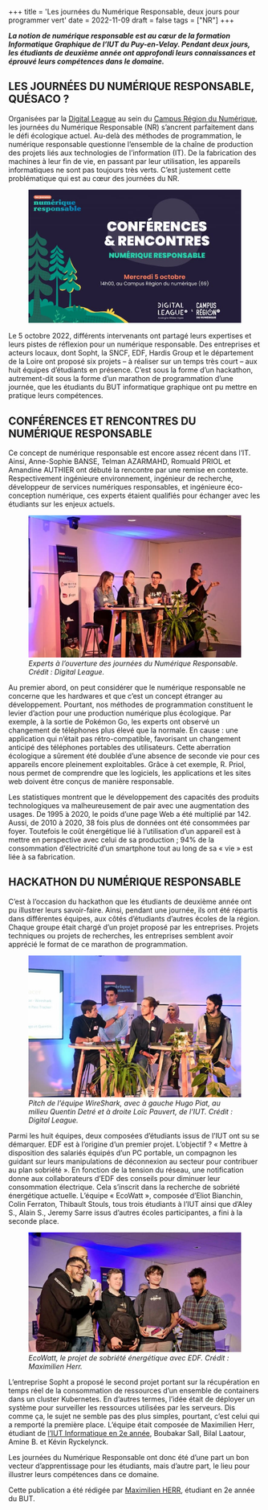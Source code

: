 +++
title = 'Les journées du Numérique Responsable, deux jours pour programmer vert'
date = 2022-11-09
draft = false
tags = ["NR"]
+++
  




**_La notion de numérique responsable est au cœur de la formation Informatique Graphique de l’IUT du Puy-en-Velay. Pendant deux jours, les étudiants de deuxième année ont approfondi leurs connaissances et éprouvé leurs compétences dans le domaine._**

## LES JOURNÉES DU NUMÉRIQUE RESPONSABLE, QUÉSACO ?

Organisées par la [Digital League](https://www.digital-league.org/) au sein du [Campus Région du Numérique](https://campusnumerique.auvergnerhonealpes.fr/), les journées du Numérique Responsable (NR) s’ancrent parfaitement dans le défi écologique actuel. Au-delà des méthodes de programmation, le numérique responsable questionne l’ensemble de la chaîne de production des projets liés aux technologies de l’information (IT). De la fabrication des machines à leur fin de vie, en passant par leur utilisation, les appareils informatiques ne sont pas toujours très verts. C’est justement cette problématique qui est au cœur des journées du NR.



<figure>
  <picture>
    <!-- AVIF -->
    <source type="image/avif" srcset="img/Intro-768x481.avif">
    <!-- WebP -->
    <source type="image/webp" srcset="img/Intro-768x481.webp">
    <!-- JPEG de repli pour les navigateurs qui ne supportent ni AVIF ni WebP -->
    <img src="img/Intro-768x481.jpg" loading="lazy">
  </picture>
</figure>

Le 5 octobre 2022, différents intervenants ont partagé leurs expertises et leurs pistes de réflexion pour un numérique responsable. Des entreprises et acteurs locaux, dont Sopht, la SNCF, EDF, Hardis Group et le département de la Loire ont proposé six projets – à réaliser sur un temps très court – aux huit équipes d’étudiants en présence. C’est sous la forme d’un hackathon, autrement-dit sous la forme d’un marathon de programmation d’une journée, que les étudiants du BUT informatique graphique ont pu mettre en pratique leurs compétences.

  

## CONFÉRENCES ET RENCONTRES DU NUMÉRIQUE RESPONSABLE

Ce concept de numérique responsable est encore assez récent dans l’IT. Ainsi, Anne-Sophie BANSE, Telman AZARMAHD, Romuald PRIOL et Amandine AUTHIER ont débuté la rencontre par une remise en contexte. Respectivement ingénieure environnement, ingénieur de recherche, développeur de services numériques responsables, et ingénieure éco-conception numérique, ces experts étaient qualifiés pour échanger avec les étudiants sur les enjeux actuels.


<figure>
  <picture>
    <!-- AVIF -->
    <source type="image/avif" srcset="img/Intervenants-Journees-du-Numerique-Responsable-768x512.avif">
    <!-- WebP -->
    <source type="image/webp" srcset="img/Intervenants-Journees-du-Numerique-Responsable-768x512.webp">
    <!-- JPEG de repli pour les navigateurs qui ne supportent ni AVIF ni WebP -->
    <img src="img/Intervenants-Journees-du-Numerique-Responsable-768x512%20(1).jpg" loading="lazy">
  </picture>
  <figcaption><em>Experts à l’ouverture des journées du Numérique Responsable. Crédit : Digital League.</em></figcaption>
</figure>

Au premier abord, on peut considérer que le numérique responsable ne concerne que les hardwares et que c’est un concept étranger au développement. Pourtant, nos méthodes de programmation constituent le levier d’action pour une production numérique plus écologique. Par exemple, à la sortie de Pokémon Go, les experts ont observé un changement de téléphones plus élevé que la normale. En cause : une application qui n’était pas rétro-compatible, favorisant un changement anticipé des téléphones portables des utilisateurs. Cette aberration écologique a sûrement été doublée d’une absence de seconde vie pour ces appareils encore pleinement exploitables. Grâce à cet exemple, R. Priol, nous permet de comprendre que les logiciels, les applications et les sites web doivent être conçus de manière responsable.

Les statistiques montrent que le développement des capacités des produits technologiques va malheureusement de pair avec une augmentation des usages. De 1995 à 2020, le poids d’une page Web a été multiplié par 142. Aussi, de 2010 à 2020, 38 fois plus de données ont été consommées par foyer. Toutefois le coût énergétique lié à l’utilisation d’un appareil est à mettre en perspective avec celui de sa production ; 94% de la consommation d’électricité d’un smartphone tout au long de sa « vie » est liée à sa fabrication.

  

## HACKATHON DU NUMÉRIQUE RESPONSABLE

C’est à l’occasion du hackathon que les étudiants de deuxième année ont pu illustrer leurs savoir-faire. Ainsi, pendant une journée, ils ont été répartis dans différentes équipes, aux côtés d’étudiants d’autres écoles de la région. Chaque groupe était chargé d’un projet proposé par les entreprises. Projets techniques ou projets de recherches, les entreprises semblent avoir apprécié le format de ce marathon de programmation.


<figure>
  <picture>
    <!-- AVIF -->
    <source type="image/avif" srcset="img/Equipe-WireShark-Journees-du-Numerique-Responsable-768x512.avif">
    <!-- WebP -->
    <source type="image/webp" srcset="img/Equipe-WireShark-Journees-du-Numerique-Responsable-768x512.webp">
    <!-- JPEG de repli pour les navigateurs qui ne supportent ni AVIF ni WebP -->
    <img src="img/Equipe-WireShark-Journees-du-Numerique-Responsable-768x512%20(1).jpg" loading="lazy">
  </picture>
  <figcaption><em>Pitch de l’équipe WireShark, avec à gauche Hugo Piat, au milieu Quentin Detré et à droite Loïc Pauvert, de l’IUT. Crédit : Digital League.</em></figcaption>
</figure>

Parmi les huit équipes, deux composées d’étudiants issus de l’IUT ont su se démarquer. EDF est à l’origine d’un premier projet. L’objectif ? « Mettre à disposition des salariés équipés d’un PC portable, un compagnon les guidant sur leurs manipulations de déconnexion au secteur pour contribuer au plan sobriété ». En fonction de la tension du réseau, une notification donne aux collaborateurs d’EDF des conseils pour diminuer leur consommation électrique. Cela s’inscrit dans la recherche de sobriété énergétique actuelle. L’équipe « EcoWatt », composée d’Eliot Bianchin, Colin Ferraton, Thibault Stouls, tous trois étudiants à l’IUT ainsi que d’Aley S., Alain S., Jeremy Sarre issus d’autres écoles participantes, a fini à la seconde place.


<figure>
  <picture>
    <!-- AVIF -->
    <source type="image/avif" srcset="img/Equipe-Ecowatt-Journees-du-Numerique-Responsable.avif">
    <!-- WebP -->
    <source type="image/webp" srcset="img/Equipe-Ecowatt-Journees-du-Numerique-Responsable.webp">
    <!-- JPEG de repli pour les navigateurs qui ne supportent ni AVIF ni WebP -->
    <img src="img/Equipe-Ecowatt-Journees-du-Numerique-Responsable%20(1).jpg" loading="lazy">
  </picture>
  <figcaption><em>EcoWatt, le projet de sobriété énergétique avec EDF. Crédit : Maximilien Herr.</em></figcaption>
</figure>

L’entreprise Sopht a proposé le second projet portant sur la récupération en temps réel de la consommation de ressources d’un ensemble de containers dans un cluster Kubernetes. En d’autres termes, l’idée était de déployer un système pour surveiller les ressources utilisées par les serveurs. Dis comme ça, le sujet ne semble pas des plus simples, pourtant, c’est celui qui a remporté la première place. L’équipe était composée de Maximilien Herr, étudiant de [l’IUT Informatique en 2e année](https://ig.iut-clermont.fr/news/le-b-u-t-cest-quoi/), Boubakar Sall, Bilal Laatour, Amine B. et Kévin Ryckelynck.

Les journées du Numérique Responsable ont donc été d’une part un bon vecteur d’apprentissage pour les étudiants, mais d’autre part, le lieu pour illustrer leurs compétences dans ce domaine.

 Cette publication a été rédigée par [Maximilien HERR](https://www.linkedin.com/in/maximilien-herr/), étudiant en 2e année du BUT.